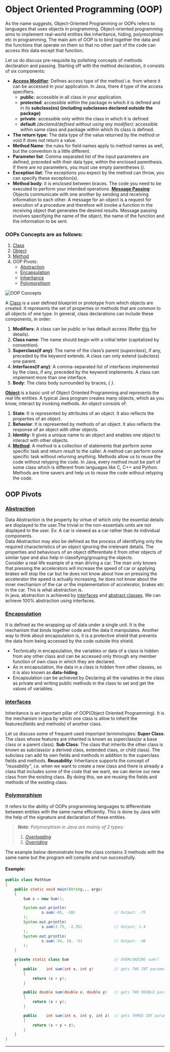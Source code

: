 # Object Oriented Programming (OOP)

As the name suggests, Object-Oriented Programming or OOPs refers to languages that uses objects in programming. Object-oriented programming aims to implement real-world entities like inheritance, hiding, polymorphism etc in programming. The main aim of OOP is to bind together the data and the functions that operate on them so that no other part of the code can access this data except that function. 

Let us do discuss pre-requisite by polishing concepts of methods declaration and passing. Starting off with the method declaration, it consists of six components:

* [**Access Modifier**][1]: Defines access type of the method i.e. from where it can be accessed in your application. In Java, there 4 type of the access specifiers.
   * **public**: accessible in all class in your application.
   * **protected**: accessible within the package in which it is defined and in its **subclass(es) (including subclasses declared outside the package)**
   * **private**: accessible only within the class in which it is defined.
   * **default** *(declared/defined without using any modifier)*: accessible within same class and package within which its class is defined.
* **The return type**: The data type of the value returned by the method or void if does not return a value.
* **Method Name**: the rules for field names apply to method names as well, but the convention is a little different.
* **Parameter list**: Comma separated list of the input parameters are defined, preceded with their data type, within the enclosed parenthesis. If there are no parameters, you must use empty parentheses ().
* **Exception list**: The exceptions you expect by the method can throw, you can specify these exception(s).
* **Method body**: it is enclosed between braces. The code you need to be executed to perform your intended operations.
[**Message Passing**][2]: Objects communicate with one another by sending and receiving information to each other. A message for an object is a request for execution of a procedure and therefore will invoke a function in the receiving object that generates the desired results. Message passing involves specifying the name of the object, the name of the function and the information to be sent.

### OOPs Concepts are as follows: 
1. [Class][3]
2. [Object][4] 
3. [Method][5]
4. OOP Pivots:
   * [Abstraction][6]
   * [Encapsulation][7]
   * [Inheritance][8]
   * [Polymorphism][9]

![OOP Concepts](../img/Object-Oriented-Programming-Concepts.jpg)

A [Class][3] is a user defined blueprint or prototype from which objects are created. It represents the set of properties or methods that are common to all objects of one type. In general, class declarations can include these components, in order: 

1. **Modifiers**: A class can be public or has default access (Refer [this][10] for details).
2. **Class name**: The name should begin with a initial letter (capitalized by convention).
3. **Superclass(if any)**: The name of the class’s parent (*superclass*), if any, preceded by the keyword extends. A class can only extend (*subclass*) one parent.
4. **Interfaces(if any)**: A comma-separated list of interfaces implemented by the class, if any, preceded by the keyword implements. A class can implement more than one interface.
5. **Body**: The class body surrounded by braces, *{ }*.

[**Object**][4] is a basic unit of Object Oriented Programming and represents the real life entities. A typical Java program creates many objects, which as you know, interact by invoking methods. An object consists of: 

1. **State**: It is represented by attributes of an object. It also reflects the properties of an object.
2. **Behavior**: It is represented by methods of an object. It also reflects the response of an object with other objects.
3. **Identity**: It gives a unique name to an object and enables one object to interact with other objects.
4. [**Method**][5]: A method is a collection of statements that perform some specific task and return result to the caller. A method can perform some specific task without returning anything. Methods allow us to reuse the code without retyping the code. In Java, every method must be part of some class which is different from languages like C, C++ and Python. 
Methods are time savers and help us to reuse the code without retyping the code.

## OOP Pivots
### [**Abstraction**][6]
Data Abstraction is the property by virtue of which only the essential details are displayed to the user.The trivial or the non-essentials units are not displayed to the user. Ex: A car is viewed as a car rather than its individual components.
<br/>
Data Abstraction may also be defined as the process of identifying only the required characteristics of an object ignoring the irrelevant details. The properties and behaviours of an object differentiate it from other objects of similar type and also help in classifying/grouping the objects.
<br/>
Consider a real-life example of a man driving a car. The man only knows that pressing the accelerators will increase the speed of car or applying brakes will stop the car but he does not know about how on pressing the accelerator the speed is actually increasing, he does not know about the inner mechanism of the car or the implementation of accelerator, brakes etc in the car. This is what abstraction is.
<br/> 
In java, abstraction is achieved by [interfaces][11] and [abstract classes][12]. We can achieve 100% abstraction using interfaces.

### [**Encapsulation**][7]
It is defined as the wrapping up of data under a single unit. It is the mechanism that binds together code and the data it manipulates. Another way to think about encapsulation is, it is a protective shield that prevents the data from being accessed by the code outside this shield.
* Technically in encapsulation, the variables or data of a class is hidden from any other class and can be accessed only through any member function of own class in which they are declared.
* As in encapsulation, the data in a class is hidden from other classes, so it is also known as **data-hiding**.
* Encapsulation can be achieved by Declaring all the variables in the class as private and writing public methods in the class to set and get the values of variables.

### [**interfaces**][11]
Inheritance is an important pillar of OOP(Object Oriented Programming). It is the mechanism in java by which one class is allow to inherit the features(fields and methods) of another class. 

Let us discuss some of frequent used important terminologies:
**Super Class**: The class whose features are inherited is known as superclass(or a base class or a parent class).
**Sub Class**: The class that inherits the other class is known as subclass(or a derived class, extended class, or child class). The subclass can add its own fields and methods in addition to the superclass fields and methods.
**Reusability**: Inheritance supports the concept of *"reusability"*, i.e. when we want to create a new class and there is already a class that includes some of the code that we want, we can derive our new class from the existing class. By doing this, we are reusing the fields and methods of the existing class.

### [**Polymorphism**][9]
It refers to the ability of OOPs programming languages to differentiate between entities with the same name efficiently. This is done by Java with the help of the signature and declaration of these entities. 

> ***Note**: Polymorphism in Java are mainly of 2 types:*
> 1. [*Overloading*][13]
> 2. [*Overriding*][14]

The example below demonstrate how the class contains 3 methods with the same name but the program will compile and run successfully.

#### Example:
```java
public class MathSum
{
    public static void main(String... args)
    {
        Sum s = new Sum();

        System.out.println(
                s.sum(-65, -10)                 // Output: -75
        );
        System.out.println(
                s.sum(3.75, -2.35)              // Output: 1.4
        );
        System.out.println(
                s.sum(-54, 19, -5)              // Output: -40
        );
    }

    private static class Sum                    // OVERLOADING sum()
    {
        public    int sum(int x, int y)         // gets TWO INT parameters
        {
            return (x + y);
        }

        public double sum(double x, double y)   // gets TWO DOUBLE parameters
        {
            return (x + y);
        }

        public    int sum(int x, int y, int z)  // gets THREE INT parameters
        {
            return (x + y + z);
        }
    }
}

```
---

<!--  

FILE:  OOP.md
* [Access Modifier][1]   ->  Done!
* [Message Passing][2]   ->  Done! TODO: Discribe Queue
* [Class][3]             ->  Done!
* [Object][4] 
* [Method][5]
* [Abstraction][6]
* [Encapsulation][7]
* [Inheritance][8]
* [Polymorphism][9]
* [this][10]             ->  Done!
* [interfaces][11]
* [abstract classes][12]
* [Overloading][13]
* [Overriding][14]
-->

[1]: AccessModifier.md
[2]: MethodPassing.md
[3]: Class.md
[4]: Object.md
[5]: Method.md
[6]: Abstraction.md
[7]: Encapsulation.md
[8]: Inheritance.md
[9]: Polymorphism.md
[10]: This.md
[11]: Interface.md
[12]: AbstractClass.md
[13]: Overloading.md
[14]: Overriding.md